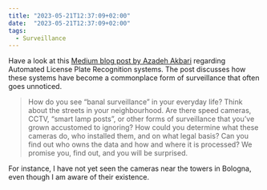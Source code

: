 ```yaml
---
title: "2023-05-21T12:37:09+02:00"
date:  "2023-05-21T12:37:09+02:00"
tags:
  - Surveillance
---
```


Have a look at this [Medium blog post by Azadeh Akbari](https://web.archive.org/web/20221003144135/https://medium.com/surveillance-and-society/what-does-banal-surveillance-look-like-3d53c1681d69) regarding Automated License Plate Recognition systems. The post discusses how these systems have become a commonplace form of surveillance that often goes unnoticed.

> How do you see “banal surveillance” in your everyday life? Think about the streets in your neighbourhood. Are there speed cameras, CCTV, “smart lamp posts”, or other forms of surveillance that you’ve grown accustomed to ignoring? How could you determine what these cameras do, who installed them, and on what legal basis? Can you find out who owns the data and how and where it is processed? We promise you, find out, and you will be surprised.

For instance, I have not yet seen the cameras near the towers in Bologna, even though I am aware of their existence.
